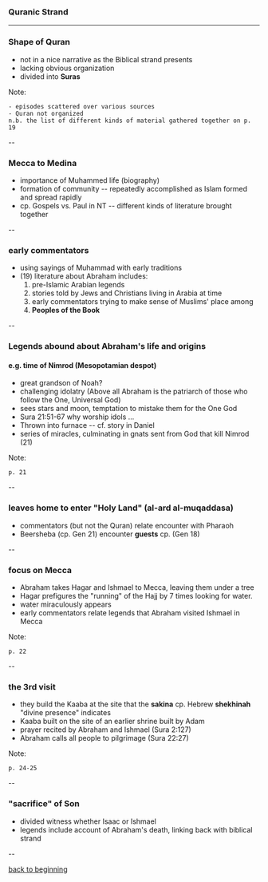 
### Quranic Strand


---

### Shape of Quran

- not in a nice narrative as the Biblical strand presents
- lacking obvious organization
- divided into **Suras**

Note:

	- episodes scattered over various sources
	- Quran not organized
	n.b. the list of different kinds of material gathered together on p. 19
--

### Mecca to Medina

- importance of Muhammed life (biography)
- formation of community -- repeatedly accomplished as Islam formed and spread rapidly
- cp. Gospels vs. Paul in NT -- different kinds of literature brought together

--

### early commentators

- using sayings of Muhammad with early traditions
- (19) literature about Abraham includes:
    1.  pre-Islamic Arabian legends
    2.  stories told by Jews and Christians living in Arabia at time
    3.  early commentators trying to make sense of Muslims' place among
    4.  **Peoples of the Book**

--

### Legends abound about Abraham's life and origins

#### e.g. time of Nimrod (Mesopotamian despot)

- great grandson of Noah?
- challenging idolatry (Above all Abraham is the patriarch of those who follow the One, Universal God)
- sees stars and moon, temptation to mistake them for the One God
- Sura 21:51-67 why worship idols &#x2026;
- Thrown into furnace -- cf. story in Daniel
- series of miracles, culminating in gnats sent from God that kill Nimrod (21)

Note:

	p. 21

--

### leaves home to enter "Holy Land" (**al-ard al-muqaddasa**)

- commentators (but not the Quran) relate encounter with Pharaoh
- Beersheba (cp. Gen 21)  encounter **guests** cp. (Gen 18)

--

### focus on Mecca

- Abraham takes Hagar and Ishmael to Mecca, leaving them under a tree
- Hagar prefigures the "running" of the Hajj by 7 times looking for water.
- water miraculously appears
- early commentators relate legends that Abraham visited Ishmael in Mecca

Note:

	p. 22


--

###   the 3rd visit 
- they build the Kaaba at the site that the **sakina** cp. Hebrew **shekhinah** "divine presence" indicates
- Kaaba built on the site of an earlier shrine built by Adam
- prayer recited by Abraham and Ishmael (Sura 2:127)
- Abraham calls all people to pilgrimage (Sura 22:27)

Note:

	p. 24-25


--

### "sacrifice" of Son

- divided witness whether Isaac or Ishmael
- legends include account of Abraham's death, linking back with biblical strand

--

[back to beginning](#/sec-title-slide)
